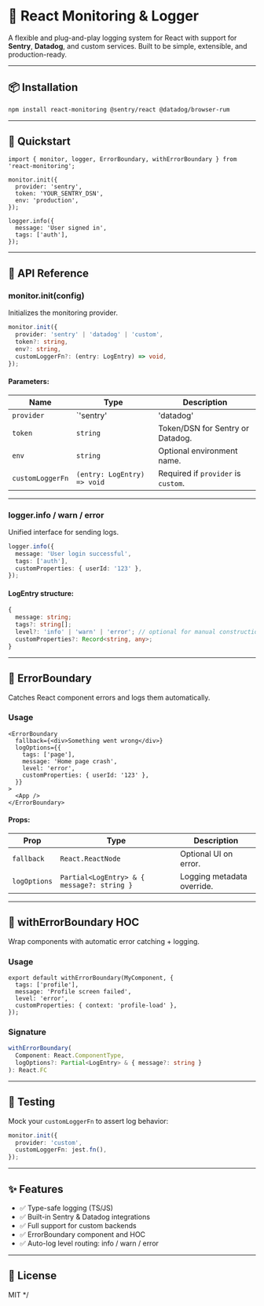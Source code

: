# 🧩 React Monitoring & Logger

A flexible and plug-and-play logging system for React with support for **Sentry**, **Datadog**, and custom services. Built to be simple, extensible, and production-ready.

---

## 📦 Installation

```bash
npm install react-monitoring @sentry/react @datadog/browser-rum
```

---

## 🚀 Quickstart

```tsx
import { monitor, logger, ErrorBoundary, withErrorBoundary } from 'react-monitoring';

monitor.init({
  provider: 'sentry',
  token: 'YOUR_SENTRY_DSN',
  env: 'production',
});

logger.info({
  message: 'User signed in',
  tags: ['auth'],
});
```

---

## 🔧 API Reference

### monitor.init(config)
Initializes the monitoring provider.

```ts
monitor.init({
  provider: 'sentry' | 'datadog' | 'custom',
  token?: string,
  env?: string,
  customLoggerFn?: (entry: LogEntry) => void,
});
```

#### Parameters:
| Name             | Type                                      | Description                          |
|------------------|-------------------------------------------|--------------------------------------|
| `provider`       | `'sentry' | 'datadog' | 'custom'`         | Required. Which logger to use.       |
| `token`          | `string`                                  | Token/DSN for Sentry or Datadog.     |
| `env`            | `string`                                  | Optional environment name.           |
| `customLoggerFn` | `(entry: LogEntry) => void`               | Required if `provider` is `custom`.  |

---

### logger.info / warn / error
Unified interface for sending logs.

```ts
logger.info({
  message: 'User login successful',
  tags: ['auth'],
  customProperties: { userId: '123' },
});
```

#### LogEntry structure:
```ts
{
  message: string;
  tags?: string[];
  level?: 'info' | 'warn' | 'error'; // optional for manual construction
  customProperties?: Record<string, any>;
}
```

---

## 🧱 ErrorBoundary
Catches React component errors and logs them automatically.

### Usage
```tsx
<ErrorBoundary
  fallback={<div>Something went wrong</div>}
  logOptions={{
    tags: ['page'],
    message: 'Home page crash',
    level: 'error',
    customProperties: { userId: '123' },
  }}
>
  <App />
</ErrorBoundary>
```

#### Props:
| Prop         | Type                                  | Description                             |
|--------------|----------------------------------------|-----------------------------------------|
| `fallback`   | `React.ReactNode`                      | Optional UI on error.                   |
| `logOptions` | `Partial<LogEntry> & { message?: string }` | Logging metadata override.         |

---

## 🎯 withErrorBoundary HOC
Wrap components with automatic error catching + logging.

### Usage
```tsx
export default withErrorBoundary(MyComponent, {
  tags: ['profile'],
  message: 'Profile screen failed',
  level: 'error',
  customProperties: { context: 'profile-load' },
});
```

### Signature
```ts
withErrorBoundary(
  Component: React.ComponentType,
  logOptions?: Partial<LogEntry> & { message?: string }
): React.FC
```

---

## 🧪 Testing
Mock your `customLoggerFn` to assert log behavior:
```ts
monitor.init({
  provider: 'custom',
  customLoggerFn: jest.fn(),
});
```

---

## ✨ Features
- ✅ Type-safe logging (TS/JS)
- ✅ Built-in Sentry & Datadog integrations
- ✅ Full support for custom backends
- ✅ ErrorBoundary component and HOC
- ✅ Auto-log level routing: info / warn / error

---

## 📄 License
MIT
*/
